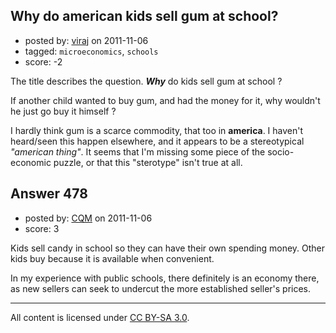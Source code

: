 ## Why do american kids sell gum at school?

- posted by: [viraj](https://stackexchange.com/users/-1/334-viraj) on 2011-11-06
- tagged: `microeconomics`, `schools`
- score: -2

The title describes the question. ***Why*** do kids sell gum at school ?

If another child wanted to buy gum, and had the money for it, why wouldn't he just go buy it himself ? 

I hardly think gum is a scarce commodity, that too in **america**. I haven't heard/seen this happen elsewhere, and it appears to be a stereotypical *"american thing"*. 
It seems that I'm missing some piece of the socio-economic puzzle, or that this "sterotype" isn't true at all.



## Answer 478

- posted by: [CQM](https://stackexchange.com/users/-1/242-cqm) on 2011-11-06
- score: 3

Kids sell candy in school so they can have their own spending money. Other kids buy because it  is available when convenient.

In my experience with public schools, there definitely is an economy there, as new sellers can seek to undercut the more established seller's prices.



---

All content is licensed under [CC BY-SA 3.0](https://creativecommons.org/licenses/by-sa/3.0/).
